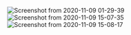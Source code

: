 ![Screenshot from 2020-11-09 01-29-39](https://user-images.githubusercontent.com/47910241/98524204-f2485000-229c-11eb-8fda-96ee844ae613.png)
![Screenshot from 2020-11-09 15-07-35](https://user-images.githubusercontent.com/47910241/98524656-7d294a80-229d-11eb-9088-7b2a73ec211d.png)
![Screenshot from 2020-11-09 15-08-17](https://user-images.githubusercontent.com/47910241/98524681-86b2b280-229d-11eb-8bb3-3a547f0bb12f.png)

